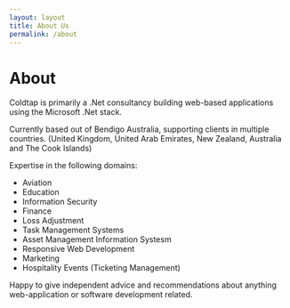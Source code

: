 ```yaml
---
layout: layout
title: About Us
permalink: /about
---
```


# About

Coldtap is primarily a .Net consultancy building web-based applications using the Microsoft .Net stack.

Currently based out of Bendigo Australia, supporting clients in multiple countries. (United Kingdom, United Arab Emirates, New Zealand, Australia and The Cook Islands)

Expertise in the following domains:

* Aviation
* Education
* Information Security
* Finance
* Loss Adjustment
* Task Management Systems
* Asset Management Information Systesm
* Responsive Web Development
* Marketing
* Hospitality Events (Ticketing Management)

Happy to give independent advice and recommendations about anything web-application or software development related.



